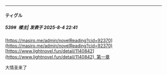 ﻿
*****

####  ティグル  
##### 539#         楼主| 发表于 2025-8-4 22:41

[https://masiro.me/admin/novelReading?cid=92370](https://masiro.me/admin/novelReading?cid=92370)
[https://www.lightnovel.fun/detail/1140842](https://www.lightnovel.fun/detail/1140842)  第一章

大情圣来了

